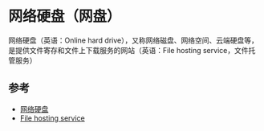 # 网络硬盘（网盘）

网络硬盘（英语：Online hard drive），又称网络磁盘、网络空间、云端硬盘等，是提供文件寄存和文件上下载服务的网站（英语：File hosting service，文件托管服务）

## 参考

* [网络硬盘](https://zh.wikipedia.org/wiki/%E7%BD%91%E7%BB%9C%E7%A1%AC%E7%9B%98)
* [File hosting service](https://en.wikipedia.org/wiki/File_hosting_service)